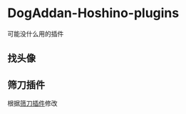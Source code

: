 # DogAddan-Hoshino-plugins
可能没什么用的插件

## 找头像

## 筛刀插件
根据[筛刀插件](https://github.com/pcrbot/filter_knife)修改
